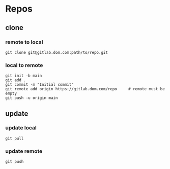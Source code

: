 
# Repos

## clone
### remote to local
	git clone git@gitlab.dom.com:path/to/repo.git

### local to remote
	git init -b main
	git add .
	git commit -m "Initial commit"
	git remote add origin https://gitlab.dom.com/repo     # remote must be empty
	git push -u origin main

## update
### update local
	git pull
	
### update remote
	git push
